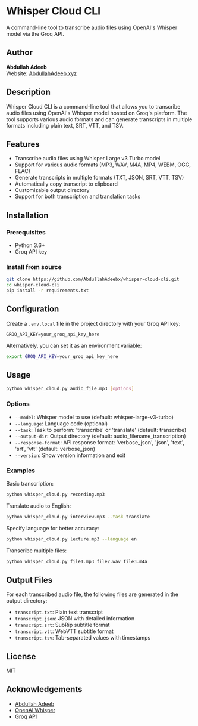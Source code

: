 # Whisper Cloud CLI

A command-line tool to transcribe audio files using OpenAI's Whisper model via the Groq API.

## Author

**Abdullah Adeeb**  
Website: [AbdullahAdeeb.xyz](https://AbdullahAdeeb.xyz)

## Description

Whisper Cloud CLI is a command-line tool that allows you to transcribe audio files using OpenAI's Whisper model hosted on Groq's platform. The tool supports various audio formats and can generate transcripts in multiple formats including plain text, SRT, VTT, and TSV.

## Features

- Transcribe audio files using Whisper Large v3 Turbo model
- Support for various audio formats (MP3, WAV, M4A, MP4, WEBM, OGG, FLAC)
- Generate transcripts in multiple formats (TXT, JSON, SRT, VTT, TSV)
- Automatically copy transcript to clipboard
- Customizable output directory
- Support for both transcription and translation tasks

## Installation

### Prerequisites

- Python 3.6+
- Groq API key

### Install from source

```bash
git clone https://github.com/AbdullahAdeebx/whisper-cloud-cli.git
cd whisper-cloud-cli
pip install -r requirements.txt
```

## Configuration

Create a `.env.local` file in the project directory with your Groq API key:

```
GROQ_API_KEY=your_groq_api_key_here
```

Alternatively, you can set it as an environment variable:

```bash
export GROQ_API_KEY=your_groq_api_key_here
```

## Usage

```bash
python whisper_cloud.py audio_file.mp3 [options]
```

### Options

- `--model`: Whisper model to use (default: whisper-large-v3-turbo)
- `--language`: Language code (optional)
- `--task`: Task to perform: 'transcribe' or 'translate' (default: transcribe)
- `--output-dir`: Output directory (default: audio_filename_transcription)
- `--response-format`: API response format: 'verbose_json', 'json', 'text', 'srt', 'vtt' (default: verbose_json)
- `--version`: Show version information and exit

### Examples

Basic transcription:
```bash
python whisper_cloud.py recording.mp3
```

Translate audio to English:
```bash
python whisper_cloud.py interview.mp3 --task translate
```

Specify language for better accuracy:
```bash
python whisper_cloud.py lecture.mp3 --language en
```

Transcribe multiple files:
```bash
python whisper_cloud.py file1.mp3 file2.wav file3.m4a
```

## Output Files

For each transcribed audio file, the following files are generated in the output directory:

- `transcript.txt`: Plain text transcript
- `transcript.json`: JSON with detailed information
- `transcript.srt`: SubRip subtitle format
- `transcript.vtt`: WebVTT subtitle format
- `transcript.tsv`: Tab-separated values with timestamps

## License

MIT

## Acknowledgements
- [Abdullah Adeeb](https://www.abdullahadeeb.xyz)
- [OpenAI Whisper](https://github.com/openai/whisper)
- [Groq API](https://console.groq.com/docs/introduction) 